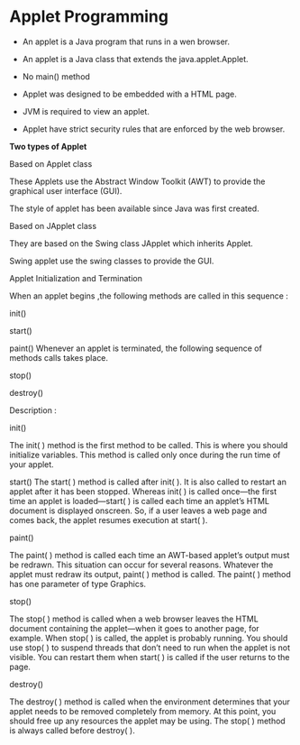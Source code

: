# Applet Programming

+ An applet is a Java program that runs in a wen browser.

+ An applet is a Java class that extends the java.applet.Applet.

+ No main() method

+ Applet was designed to be embedded with a HTML page.

+ JVM is required to view an applet.

+ Applet have strict security rules that are enforced by the web browser.

**Two types of Applet**

Based on Applet class

These Applets use the Abstract Window Toolkit (AWT) to provide the graphical user interface (GUI).

The style of applet has been available since Java was first created.

Based on JApplet class

They are based on the Swing class JApplet which inherits Applet.

Swing applet use the swing classes to provide the GUI.

Applet Initialization and Termination

When an applet begins ,the following methods are called in this sequence :

init()

start()

paint() Whenever an applet is terminated, the following sequence of methods calls takes place.

stop()

destroy()

Description :

init()

The init( ) method is the first method to be called. This is where you should initialize variables. This method is called only once
during the run time of your applet.

start()
The start( ) method is called after init( ). It is also called to restart an applet after it has been stopped. Whereas init( ) is 
called once—the first time an applet is loaded—start( ) is called each time an applet’s HTML document is displayed 
onscreen. So, if a user leaves a web page and comes back, the applet resumes execution at start( ).

paint()

The paint( ) method is called each time an AWT-based applet’s output must be redrawn. This situation can occur for several reasons. 
Whatever the applet must redraw its output, paint( ) method is called. The paint( ) method has one parameter of type Graphics.

stop()

The stop( ) method is called when a web browser leaves the HTML document containing the applet—when it goes to another page, for
example. When stop( ) is called, the applet is probably running. You should use stop( ) to suspend threads that don’t need to run
when the applet is not visible. You can restart them when start( ) is called if the user returns to the page.

destroy()

The destroy( ) method is called when the environment determines that your applet needs to be removed completely from memory. 
At this point, you should free up any resources the applet may be using. The stop( ) method is always called before destroy( ).
